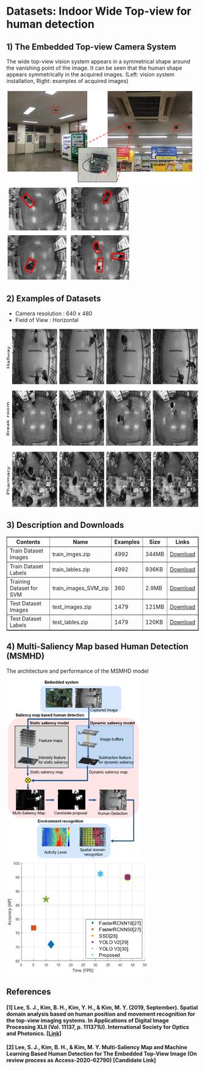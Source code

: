 # Datasets: Indoor Wide Top-view for human detection 

## 1) The Embedded Top-view Camera System 

The wide top-view vision system appears in a symmetrical shape around the vanishing point of the image. It can be seen that the human shape appears symmetrically in the acquired images. (Left: vision system installation, Right: examples of acquired images)

<img src="https://github.com/durumy98/Datasets-for-Indoor-wide-top-view-systems/blob/main/embedded_top-view_system.png" height="250"> <img src="https://github.com/durumy98/Datasets-for-Indoor-wide-top-view-systems/blob/main/embedded_top-view_data_examples.png" height="250">

## 2) Examples of Datasets

- Camera resolution : 640 x 480
- Field of View : Horizontal 

<img src="https://github.com/durumy98/Datasets-for-Indoor-wide-top-view-systems/blob/main/dataset_examples.JPG" height="470">


## 3) Description and Downloads

<table border="1">
	<th>Contents</th>
	<th>Name</th>
	<th>Examples</th>
	<th>Size</th>
	<th>Links</th>
	<tr><!-- 첫번째 줄 시작 -->
	    <td>Train Dataset Images</td>
	    <td>train_imges.zip</td>
	    <td>4992</td>
	    <td>344MB</td>
	    <td><a href="https://drive.google.com/file/d/17TfDQ4ciGPPuEgF-WV0xanaw2uVr-pmr/view">Download</a></td>		
	</tr><!-- 첫번째 줄 끝 -->
	<tr><!-- 두번째 줄 시작 -->
	    <td>Train Dataset Labels</td>
	    <td>train_lables.zip</td>
	    <td>4992</td>
	    <td>936KB</td>
	    <td><a href="https://drive.google.com/u/0/uc?id=12gJUK5fBS1dbdiM5DwzFVmOadVgWeax6&export=download">Download</a></td>
	</tr><!-- 두번째 줄 끝 -->
	<tr><!-- 세번째 줄 시작 -->
	    <td>Training Dataset for SVM</td>
	    <td>train_images_SVM_zip</td>
	    <td>360</td>
	    <td>2.9MB</td>
	    <td><a href="https://drive.google.com/file/d/1Z9NNurjf05axl6JDVbO7iouO_-JTg5vD/view">Download</a></td>
	</tr><!-- 세번째 줄 끝 -->
	<tr><!-- 네번째 줄 시작 -->
	    <td>Test Dataset Images</td>
	    <td>test_images.zip</td>
	    <td>1479</td>
	    <td>121MB</td>
	    <td><a href="https://drive.google.com/u/0/uc?id=1k6vLQhJ7k2Gg0rJ6-Jq-BiZ0seT_cdvy&export=download">Download</a></td>
	</tr><!-- 네번째 줄 끝 -->
 	<tr><!-- 다섯번째 줄 시작 -->
	    <td>Test Dataset Labels</td>
	    <td>test_lables.zip</td>
	    <td>1479</td>
	    <td>120KB</td>
	    <td><a href="https://drive.google.com/file/d/1wsi-msDlSEhETyRZbNPJSjrQuCiJgp3z/view">Download</a></td>
	</tr><!-- 다섯번째 줄 끝 -->
</table>


## 4) Multi-Saliency Map based Human Detection (MSMHD)

The architecture and performance of the MSMHD model

<img src="https://github.com/durumy98/Datasets-for-Indoor-wide-top-view-systems/blob/main/architecture_proposed.png" height="470">   <img src="https://github.com/durumy98/Datasets-for-Indoor-wide-top-view-systems/blob/main/performance_proposed.png" height="300">


## References

#### [1] Lee, S. J., Kim, B. H., Kim, Y. H., & Kim, M. Y. (2019, September). Spatial domain analysis based on human position and movement recognition for the top-view imaging systems. In Applications of Digital Image Processing XLII (Vol. 11137, p. 111371U). International Society for Optics and Photonics. <a href="https://www.spiedigitallibrary.org/conference-proceedings-of-spie/11137/111371U/Spatial-domain-analysis-based-on-human-position-and-movement-recognition/10.1117/12.2534909.short?SSO=1">[Link]</a>

#### [2] Lee, S. J., Kim, B. H., & Kim, M. Y. Multi-Saliency Map and Machine Learning Based Human Detection for The Embedded Top-View Image (On review process as Access-2020-62790) [Candidate Link]
